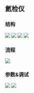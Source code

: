 ## 氦检仪
### 结构
![](https://ddns.smpi.top:10000/md_attachments/Pasted%20image%2020220527205635.png)
![](https://ddns.smpi.top:10000/md_attachments/Pasted%20image%2020220527210338.png)
![](https://ddns.smpi.top:10000/md_attachments/Pasted%20image%2020220527210641.png)
![](https://ddns.smpi.top:10000/md_attachments/Pasted%20image%2020220527210902.png)

### 流程
![](https://ddns.smpi.top:10000/md_attachments/Pasted%20image%2020220527211354.png)

### 参数&调试
![](https://ddns.smpi.top:10000/md_attachments/Pasted%20image%2020220527211923.png)
![](https://ddns.smpi.top:10000/md_attachments/Pasted%20image%2020220527212123.png)